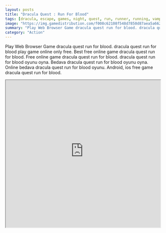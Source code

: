 ```yaml
---
layout: posts
title: "Dracula Quest : Run For Blood"
tags: [dracula, escape, games, night, quest, run, runner, running, vampire, free, online, games, oyna, game, free, games, play, play, games]
image: "https://img.gamedistribution.com/f008c62108f548d7850d87aea5a662ad.jpg"
summary: "Play Web Browser Game dracula quest run for blood. dracula quest run for blood play game online only free. Best free online game dracula quest run for blood. Free online game dracula quest run for blood. dracula quest run for blood oyunu oyna. Bedava dracula quest run for blood oyunu oyna. Online bedava dracula quest run for blood oyunu. Android, ios free game dracula quest run for blood."
category: "Action"
---
```


Play Web Browser Game dracula quest run for blood. dracula quest run for blood play game online only free. Best free online game dracula quest run for blood. Free online game dracula quest run for blood. dracula quest run for blood oyunu oyna. Bedava dracula quest run for blood oyunu oyna. Online bedava dracula quest run for blood oyunu. Android, ios free game dracula quest run for blood.

<iframe width="100%" height="480px;" src="https://html5.gamedistribution.com/f008c62108f548d7850d87aea5a662ad/"></iframe>